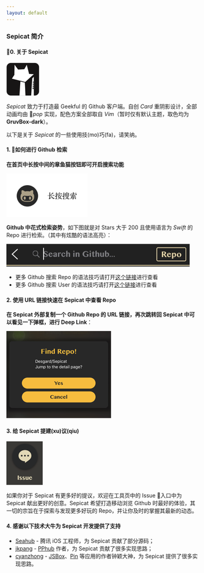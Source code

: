 ```yaml
---
layout: default
---
```


### Sepicat 简介

#### 0. 关于 Sepicat

<img src="images/sepicat.png" />

*Sepicat* 致力于打造最 Geekful 的 Github 客户端。自创 *Card* 重阴影设计，全部动画均由 *pop* 实现，配色方案全部取自 *Vim*（暂时仅有默认主题，取色均为 **GruvBox-dark**）。

以下是关于 *Sepicat* 的一些使用技(mo)巧(fa)，请笑纳。

#### 1. 如何进行 Github 检索

**在首页中长按中间的章鱼猫按钮即可开启搜索功能**

<img src="images/search.png" />

**Github 中花式检索姿势**，如下图就是对 Stars 大于 200 且使用语言为 *Swift* 的 Repo 进行检索。（其中有炫酷的语法高亮）：

<img src="images/apng/search-keyword.png" />

* 更多 Github 搜索 Repo 的语法技巧请打开[这个链接](https://help.github.com/articles/searching-repositories/)进行查看
* 更多 Github 搜索 User 的语法技巧请打开[这个链接](https://help.github.com/articles/searching-users/)进行查看

#### 2. 使用 URL 链接快速在 Sepicat 中查看 Repo

**在 Sepicat 外部复制一个 Github Repo 的 URL 链接，再次跳转回 Sepicat 中可以看见一下弹框，进行 Deep Link**：

<img src="images/deep-link.png" />

#### 3. 给 Sepicat 提建(xu)议(qiu)

<img src="images/issues.png" />

如果你对于 Sepicat 有更多好的提议，欢迎在工具页中的 Issue 入口中为 Sepicat 献出更好的创意。Sepicat 希望打造移动浏览 Github 时最好的体验，其一切的宗旨在于探索与发现更多好玩的 Repo，并让你及时的掌握其最新的动态。

#### 4. 感谢以下技术大牛为 Sepicat 开发提供了支持

* [Seahub](https://github.com/seahub) - 腾讯 iOS 工程师，为 Sepicat 贡献了部分源码；
* [jkpang](https://github.com/jkpang) - [PPhub](https://itunes.apple.com/cn/app/pphub-for-github/id1314212521?mt=8) 作者，为 Sepicat 贡献了很多实现思路；
* [cyanzhong](https://github.com/cyanzhong/xTeko) - [JSBox](https://itunes.apple.com/cn/app/jsbox-%E4%BC%98%E9%9B%85%E7%9A%84-javascript-%E7%BC%96%E7%A8%8B%E7%8E%AF%E5%A2%83/id1312014438?mt=8)、[Pin](https://itunes.apple.com/cn/app/pin-%E5%89%AA%E8%B4%B4%E6%9D%BF%E6%89%A9%E5%B1%95/id1039643846?mt=8) 等应用的作者钟颖大神，为 Sepicat 提供了很多实现思路。
